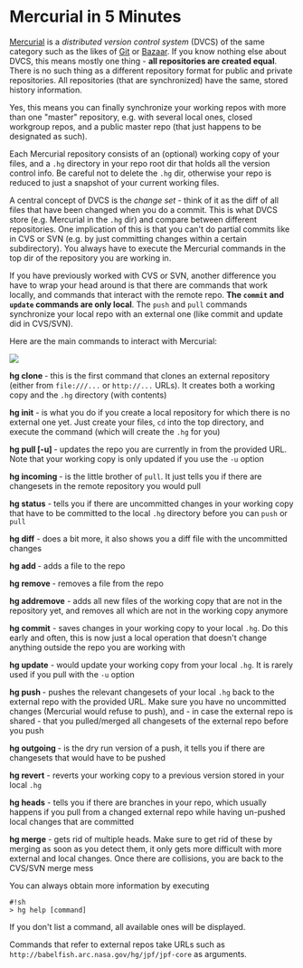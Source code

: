 # Mercurial in 5 Minutes #

[Mercurial](http://www.selenic.com/mercurial) is a *distributed version control system* (DVCS) of the same category such as the likes of [Git](http://git-scm.com/) or [Bazaar](http://bazaar.canonical.com/en/). If you know nothing else about DVCS, this means mostly one thing - **all repositories are created equal**. There is no such thing as a different repository format for public and private repositories. All repositories (that are synchronized) have the same, stored history information.

Yes, this means you can finally synchronize your working repos with more than one "master" repository, e.g. with several local ones, closed workgroup repos, and a public master repo (that just happens to be designated as such).

Each Mercurial repository consists of an (optional) working copy of your files, and a `.hg` directory in your repo root dir that holds all the version control info. Be careful not to delete the `.hg` dir, otherwise your repo is reduced to just a snapshot of your current working files.

A central concept of DVCS is the *change set* - think of it as the diff of all files that have been changed when you do a commit. This is what DVCS store (e.g. Mercurial in the `.hg` dir) and compare between different repositories. One implication of this is that you can't do partial commits like in CVS or SVN (e.g. by just committing changes within a certain subdirectory). You always have to execute the Mercurial commands in the top dir of the repository you are working in.

If you have previously worked with CVS or SVN, another difference you have to wrap your head around is that there are commands that work locally, and commands that interact with the remote repo. __The `commit` and `update` commands are only local__. The `push` and `pull` commands synchronize your local repo with an external one (like commit and update did in CVS/SVN).

Here are the main commands to interact with Mercurial:

![](mercurial.png)

**hg clone <url>** - this is the first command that clones an external repository (either from `file:///...` or `http://...` URLs). It creates both a working copy and the `.hg` directory (with contents)

**hg init** - is what you do if you create a local repository for which there is no external one yet. Just create your files, `cd` into the top directory, and execute the command (which will create the `.hg` for you)

**hg pull [-u] <url>** - updates the repo you are currently in from the provided URL. Note that your working copy is only updated if you use the `-u` option

**hg incoming <url>** - is the little brother of `pull`. It just tells you if there are changesets in the remote repository you would pull

**hg status** - tells you if there are uncommitted changes in your working copy that have to be committed to the local `.hg` directory before you can `push` or `pull`

**hg diff** - does a bit more, it also shows you a diff file with the uncommitted changes

**hg add <file>** - adds a file to the repo

**hg remove <file>** - removes a file from the repo

**hg addremove** - adds all new files of the working copy that are not in the repository yet, and removes all which are not in the working copy anymore

**hg commit** - saves changes in your working copy to your local `.hg`. Do this early and often, this is now just a local operation that doesn't change anything outside the repo you are working with

**hg update** - would update your working copy from your local `.hg`. It is rarely used if you pull with the `-u` option

**hg push <url>** - pushes the relevant changesets of your local `.hg` back to the external repo with the provided URL. Make sure you have no uncommitted changes (Mercurial would refuse to push), and - in case the external repo is shared - that you pulled/merged all changesets of the external repo before you push

**hg outgoing <url>** - is the dry run version of a push, it tells you if there are changesets that would have to be pushed  

**hg revert** - reverts your working copy to a previous version stored in your local `.hg`

**hg heads** - tells you if there are branches in your repo, which usually happens if you pull from a changed external repo while having un-pushed local changes that are committed

**hg merge** - gets rid of multiple heads. Make sure to get rid of these by merging as soon as you detect them, it only gets more difficult with more external and local changes. Once there are collisions, you are back to the CVS/SVN merge mess

You can always obtain more information by executing
~~~~~~~~
#!sh
> hg help [command]
~~~~~~~~
If you don't list a command, all available ones will be displayed.

Commands that refer to external repos take URLs such as `http://babelfish.arc.nasa.gov/hg/jpf/jpf-core` as arguments.
